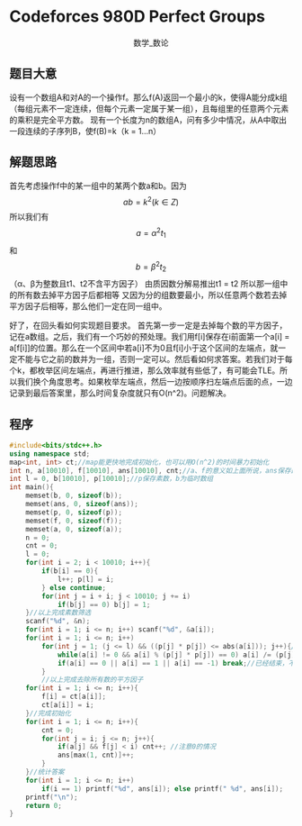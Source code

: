 # Codeforces 980D Perfect Groups

<center>数学_数论</center>

## 题目大意

设有一个数组A和对A的一个操作f。那么f(A)返回一个最小的k，使得A能分成k组（每组元素不一定连续，但每个元素一定属于某一组），且每组里的任意两个元素的乘积是完全平方数。
现有一个长度为n的数组A，问有多少中情况，从A中取出一段连续的子序列B，使f(B)=k（k = 1...n）
## 解题思路

首先考虑操作f中的某一组中的某两个数a和b。因为$$ab = k^2(k \in Z)$$所以我们有$$a = \alpha^2t_1$$和$$b=\beta^2t_2$$（α、β为整数且t1、t2不含平方因子）
由质因数分解易推出t1 = t2
所以那一组中的所有数去掉平方因子后都相等
又因为分的组数要最小，所以任意两个数若去掉平方因子后相等，那么他们一定在同一组中。

好了，在回头看如何实现题目要求。
首先第一步一定是去掉每个数的平方因子，记在a数组。之后，我们有一个巧妙的预处理。我们用f[i]保存在i前面第一个a[i] = a[f[i]]的位置。那么在一个区间中若a[i]不为0且f[i]小于这个区间的左端点，就一定不能与它之前的数并为一组，否则一定可以。然后看如何求答案。若我们对于每个k，都枚举区间左端点，再进行推进，那么效率就有些低了，有可能会TLE。所以我们换个角度思考。如果枚举左端点，然后一边按顺序扫左端点后面的点，一边记录到最后答案里，那么时间复杂度就只有O(n^2)。问题解决。

## 程序

```C++
#include<bits/stdc++.h>
using namespace std;
map<int, int> ct;//map能更快地完成初始化，也可以用O(n^2)的时间暴力初始化
int n, a[10010], f[10010], ans[10010], cnt;//a、f的意义如上面所说，ans保存最终答案
int l = 0, b[10010], p[10010];//p保存素数，b为临时数组
int main(){
	memset(b, 0, sizeof(b));
	memset(ans, 0, sizeof(ans));
	memset(p, 0, sizeof(p));
	memset(f, 0, sizeof(f));
	memset(a, 0, sizeof(a));
	n = 0;
	cnt = 0;
	l = 0;
	for(int i = 2; i < 10010; i++){
		if(b[i] == 0){
			l++; p[l] = i;
		} else continue;
		for(int j = i + i; j < 10010; j += i)
			if(b[j] == 0) b[j] = 1;
	}//以上完成素数筛选
	scanf("%d", &n);
	for(int i = 1; i <= n; i++) scanf("%d", &a[i]);
	for(int i = 1; i <= n; i++)
		for(int j = 1; (j <= l) && ((p[j] * p[j]) <= abs(a[i])); j++){//小心有负数
			while(a[i] != 0 && a[i] % (p[j] * p[j]) == 0) a[i] /= (p[j] * p[j]);
			if(a[i] == 0 || a[i] == 1 || a[i] == -1) break;//已经结束，不如退出
		}
		//以上完成去除所有数的平方因子
	for(int i = 1; i <= n; i++){
		f[i] = ct[a[i]];
		ct[a[i]] = i;
	}//完成初始化
	for(int i = 1; i <= n; i++){
		cnt = 0;
		for(int j = i; j <= n; j++){
			if(a[j] && f[j] < i) cnt++; //注意0的情况
			ans[max(1, cnt)]++;
		}
	}//统计答案
	for(int i = 1; i <= n; i++) 
		if(i == 1) printf("%d", ans[i]); else printf(" %d", ans[i]);
	printf("\n");
	return 0;
}
```